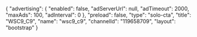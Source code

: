 {
    "advertising": {
        "enabled": false,
        "adServerUrl": null,
        "adTimeout": 2000,
        "maxAds": 100,
        "adInterval": 0
    },
    "preload": false,
    "type": "solo-cta",
    "title": "WSC9_C9",
    "name": "wsc9_c9",
    "channelId": "119658709",
    "layout": "bootstrap"
}